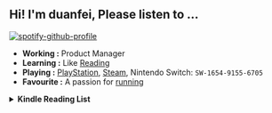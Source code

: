 ## Hi! I'm duanfei, Please listen to ...
[![spotify-github-profile](https://spotify-github-profile.vercel.app/api/view?uid=ht2k3oyrew344uvb77p3kn31v&cover_image=true&theme=natemoo-re&show_offline=false&background_color=121212&bar_color=53b14f&bar_color_cover=false)](https://github.com/kittinan/spotify-github-profile)

- **Working :** Product Manager
- **Learning :** Like [Reading](https://www.douban.com/people/137566058/)
- **Playing :** [PlayStation](http://psnine.com/psnid/axmiao), [Steam](https://steamcommunity.com/id/duanf/), Nintendo Switch: `SW-1654-9155-6705`
- **Favourite :** A passion for [running](https://run.duanfei.org/)

<!--START_SECTION:my_kindle-->
<details> <summary> <strong> Kindle Reading List </strong> </summary> <br>

 | ID | Title | Authors | Date |
 | ---- | ---- | ---- | ---- |
| 1 | [](https://www.amazon.com/dp/B0888SDY9Y) |  | 2022-06-21 |
| 2 | [](https://www.amazon.com/dp/B01HPYNBXG) |  | 2022-06-06 |

<!--END_SECTION:my_kindle-->
